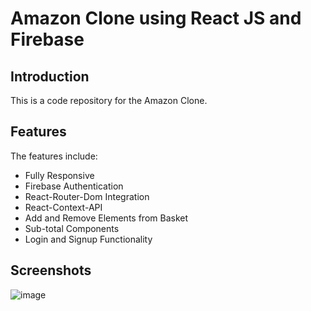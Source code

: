 # Amazon Clone using React JS and Firebase

## Introduction
This is a code repository for the Amazon Clone.

## Features
The features include:
- Fully Responsive
- Firebase Authentication
- React-Router-Dom Integration
- React-Context-API
- Add and Remove Elements from Basket 
- Sub-total Components
-  Login and Signup Functionality

## Screenshots
![image](https://user-images.githubusercontent.com/93812851/143999628-87e24e3f-8da5-42ce-9bb4-0414bac067e3.png)


